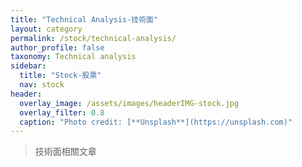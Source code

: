 ```yaml
---
title: "Technical Analysis-技術面"
layout: category
permalink: /stock/technical-analysis/
author_profile: false
taxonomy: Technical analysis
sidebar:
  title: "Stock-股票"
  nav: stock
header:
  overlay_image: /assets/images/headerIMG-stock.jpg
  overlay_filter: 0.8
  caption: "Photo credit: [**Unsplash**](https://unsplash.com)"
---
```


> 技術面相關文章
<!--stackedit_data:
eyJoaXN0b3J5IjpbLTIwMzA2MjU3NCwtMTc4Mzg3MTEzNV19
-->